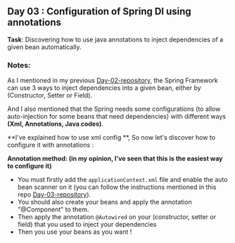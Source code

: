 ## Day 03 : Configuration of Spring DI using annotations

**Task**: Discovering how to use java annotations to inject dependencies of a given bean automatically.  

### Notes: 
As I mentioned in my previous [Day-02-repository](https://github.com/MouadZIANI/30DaysOfSpring/tree/master/day-02), the Spring Framework can use 3 ways to inject dependencies into a given bean, 
either by (Constructor, Setter or Field).  

And I also mentioned that the Spring needs some configurations (to allow auto-injection for some beans that need dependencies) with different ways **(Xml, Annotations, Java codes)**.  

**I've explained how to use xml config **, So now let's discover how to configure it with annotations :

**Annotation method: (in my opinion, I've seen that this is the easiest way to configure it)**  

- You must firstly add the `applicationContext.xml` file and enable the auto bean scanner on it (you can follow the instructions mentioned in this repo [Day-03-repository](https://github.com/MouadZIANI/30DaysOfSpring/tree/master/day-03)).
- You should also create your beans and apply the annotation "@Component" to them.
- Then apply the annotation `@Autowired` on your (constructor, setter or field) that you used to inject your dependencies  
- Then you use your beans as you want !
